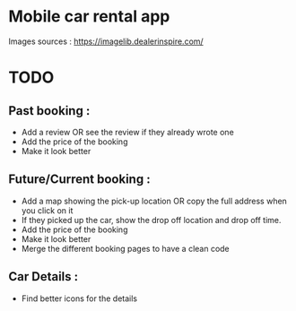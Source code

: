# Mobile car rental app

Images sources : <https://imagelib.dealerinspire.com/>

# TODO 

## Past booking : 
- Add a review OR see the review if they already wrote one
- Add the price of the booking
- Make it look better

## Future/Current booking : 
- Add a map showing the pick-up location OR copy the full address when you click on it
- If they picked up the car, show the drop off location and drop off time.
- Add the price of the booking
- Make it look better
- Merge the different booking pages to have a clean code 

## Car Details : 
- Find better icons for the details 
